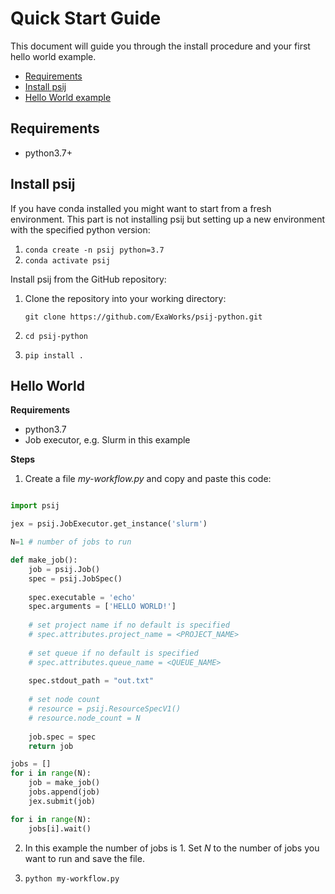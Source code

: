 # Quick Start Guide

This document will guide you through the install procedure and your first hello world example.

- [Requirements](#requirements)
- [Install psij](#install-psij)
- [Hello World example](#hello-world)

## Requirements
- python3.7+

## Install psij

If you have conda installed you might want to start from a fresh environment. This part is not installing psij but setting up a new environment with the specified python version:

1. `conda create -n psij python=3.7`
2. `conda activate psij`


Install psij from the GitHub repository:

1. Clone the repository into your working directory:

    `git clone https://github.com/ExaWorks/psij-python.git`

2. `cd psij-python`
3. `pip install .`







## Hello World

**Requirements**
- python3.7
- Job executor, e.g. Slurm in this example

**Steps**

1. Create a file *my-workflow.py* and copy and paste this code:

```python

import psij

jex = psij.JobExecutor.get_instance('slurm')

N=1 # number of jobs to run

def make_job():
    job = psij.Job()
    spec = psij.JobSpec()
    
    spec.executable = 'echo'
    spec.arguments = ['HELLO WORLD!']
    
    # set project name if no default is specified
    # spec.attributes.project_name = <PROJECT_NAME>
    
    # set queue if no default is specified
    # spec.attributes.queue_name = <QUEUE_NAME>
  
    spec.stdout_path = "out.txt"
    
    # set node count
    # resource = psij.ResourceSpecV1()
    # resource.node_count = N
    
    job.spec = spec
    return job

jobs = []
for i in range(N):
    job = make_job()
    jobs.append(job)
    jex.submit(job)

for i in range(N):
    jobs[i].wait()

```
2. In this example the number of jobs is 1. Set *N* to the number of jobs you want to run and save the file.

3. `python my-workflow.py`
